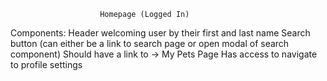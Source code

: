                         Homepage (Logged In)
Components:
Header welcoming user by their first and last name
Search button (can either be a link to search page or open modal of search component)
Should have a link to → My Pets Page
Has access to navigate to profile settings